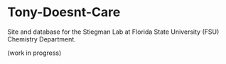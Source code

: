 # Tony-Doesnt-Care

Site and database for the Stiegman Lab at Florida State University (FSU) Chemistry Department.

(work in progress)
